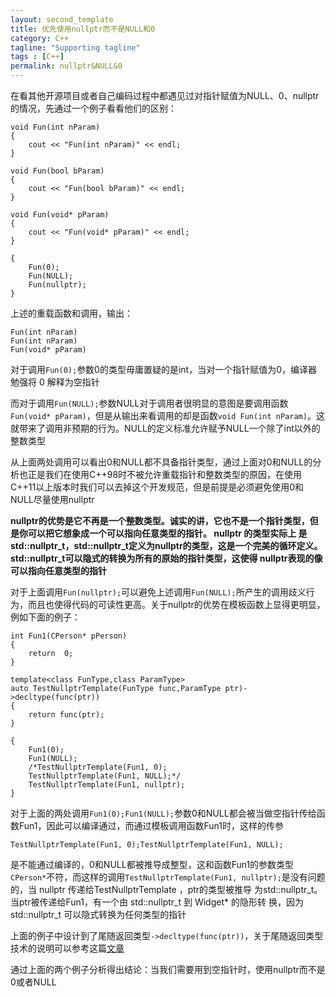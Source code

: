 ```yaml
---
layout: second_template
title: 优先使用nullptr而不是NULL和0
category: C++
tagline: "Supporting tagline"
tags : [C++]
permalink: nullptr&NULL&0
---
```

[decltype_page]:/decltype
	
在看其他开源项目或者自己编码过程中都遇见过对指针赋值为NULL、0、nullptr的情况，先通过一个例子看看他们的区别：

	void Fun(int nParam)
	{
		cout << "Fun(int nParam)" << endl;
	}

	void Fun(bool bParam)
	{
		cout << "Fun(bool bParam)" << endl;
	}

	void Fun(void* pParam)
	{
		cout << "Fun(void* pParam)" << endl;
	}

	{
		Fun(0);
		Fun(NULL);
		Fun(nullptr);
	}

上述的重载函数和调用，输出：

	Fun(int nParam)
	Fun(int nParam)
	Fun(void* pParam)

对于调用`Fun(0);`参数0的类型毋庸置疑的是int，当对一个指针赋值为0，编译器勉强将 0 解释为空指针

而对于调用`Fun(NULL);`参数NULL对于调用者很明显的意图是要调用函数`Fun(void* pParam)`，但是从输出来看调用的却是函数`void Fun(int nParam)`。这就带来了调用非预期的行为。NULL的定义标准允许赋予NULL一个除了int以外的整数类型

从上面两处调用可以看出0和NULL都不具备指针类型，通过上面对0和NULL的分析也正是我们在使用C++98时不被允许重载指针和整数类型的原因，在使用C++11以上版本时我们可以去掉这个开发规范，但是前提是必须避免使用0和NULL尽量使用nullptr

**nullptr的优势是它不再是一个整数类型。诚实的讲，它也不是一个指针类型，但是你可以把它想象成一个可以指向任意类型的指针。 nullptr 的类型实际上
是std::nullptr_t，std::nullptr_t定义为nullptr的类型，这是一个完美的循环定义。 std::nullptr_t可以隐式的转换为所有的原始的指针类型，这使得 nullptr表现的像可以指向任意类型的指针**

对于上面调用`Fun(nullptr);`可以避免上述调用`Fun(NULL);`所产生的调用歧义行为，而且也使得代码的可读性更高。关于nullptr的优势在模板函数上显得更明显，例如下面的例子：

	int Fun1(CPerson* pPerson)
	{
		return  0;
	}

	template<class FunType,class ParamType>
	auto TestNullptrTemplate(FunType func,ParamType ptr)->decltype(func(ptr))
	{
		return func(ptr);
	}

	{
		Fun1(0);
		Fun1(NULL);
		/*TestNullptrTemplate(Fun1, 0);
		TestNullptrTemplate(Fun1, NULL);*/
		TestNullptrTemplate(Fun1, nullptr);
	}

对于上面的两处调用`Fun1(0);Fun1(NULL);`参数0和NULL都会被当做空指针传给函数Fun1，因此可以编译通过，而通过模板调用函数Fun1时，这样的传参
	
	TestNullptrTemplate(Fun1, 0);TestNullptrTemplate(Fun1, NULL);

是不能通过编译的，0和NULL都被推导成整型，这和函数Fun1的参数类型`CPerson*`不符，而这样的调用`TestNullptrTemplate(Fun1, nullptr);`是没有问题的，当 nullptr 传递给TestNullptrTemplate ，ptr的类型被推导
为std::nullptr_t。当ptr被传递给Fun1，有一个由 std::nullptr_t 到 Widget* 的隐形转
换，因为 std::nullptr_t 可以隐式转换为任何类型的指针

上面的例子中设计到了尾随返回类型`->decltype(func(ptr))`，关于尾随返回类型技术的说明可以参考这篇[文章][decltype_page]

通过上面的两个例子分析得出结论：当我们需要用到空指针时，使用nullptr而不是0或者NULL


